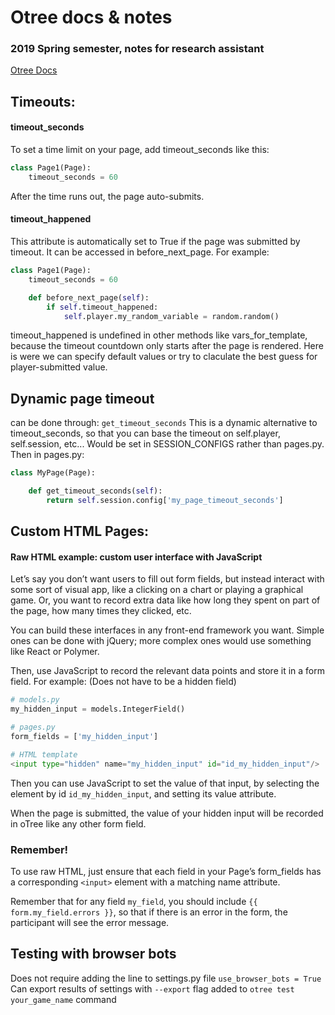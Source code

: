 # Otree docs & notes
### 2019 Spring semester, notes for research assistant

[Otree Docs](https://otree.readthedocs.io/)

## Timeouts: 

#### timeout_seconds
To set a time limit on your page, add timeout_seconds like this:

```python
class Page1(Page):
    timeout_seconds = 60
```

After the time runs out, the page auto-submits.

#### timeout_happened
This attribute is automatically set to True if the page was submitted by timeout. It can be accessed in before_next_page. For example:

```python
class Page1(Page):
    timeout_seconds = 60

    def before_next_page(self):
        if self.timeout_happened:
            self.player.my_random_variable = random.random()
```

timeout_happened is undefined in other methods like vars_for_template, because the timeout countdown only starts after the page is rendered.
Here is were we can specify default values or try to claculate the best guess for player-submitted value. 

## Dynamic page timeout

can be done through: 
`get_timeout_seconds`
This is a dynamic alternative to timeout_seconds, so that you can base the timeout on self.player, self.session, etc... Would be set in SESSION_CONFIGS rather than pages.py. Then in pages.py:

```python
class MyPage(Page):

    def get_timeout_seconds(self):
        return self.session.config['my_page_timeout_seconds']
```

## Custom HTML Pages: 

#### Raw HTML example: custom user interface with JavaScript
Let’s say you don’t want users to fill out form fields, but instead interact with some sort of visual app, like a clicking on a chart or playing a graphical game. Or, you want to record extra data like how long they spent on part of the page, how many times they clicked, etc.

You can build these interfaces in any front-end framework you want. Simple ones can be done with jQuery; more complex ones would use something like React or Polymer.

Then, use JavaScript to record the relevant data points and store it in a form field. For example: (Does not have to be a hidden field)

```python
# models.py
my_hidden_input = models.IntegerField()

# pages.py
form_fields = ['my_hidden_input']

# HTML template
<input type="hidden" name="my_hidden_input" id="id_my_hidden_input"/>
```
Then you can use JavaScript to set the value of that input, by selecting the element by id `id_my_hidden_input`, and setting its value attribute.

When the page is submitted, the value of your hidden input will be recorded in oTree like any other form field.

### Remember!

To use raw HTML, just ensure that each field in your Page’s form_fields has a corresponding `<input>` element with a matching name attribute.

Remember that for any field `my_field`, you should include `{{ form.my_field.errors }}`, so that if there is an error in the form, the participant will see the error message.

## Testing with browser bots
Does not require adding the line to settings.py file `use_browser_bots = True`  
Can export results of settings with `--export` flag added to `otree test your_game_name` command  